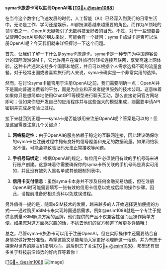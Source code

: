 **syma卡旅游卡可以註冊OpenAI嗎 [[TG💪+ @esim1088](https://t.me/s/esim1088)]**

在当今这个数字化飞速发展的时代，人工智能（AI）已经深入到我们的日常生活中。无论是工作、学习还是娱乐，AI都扮演着越来越重要的角色。而作为AI领域的领军者之一，OpenAI无疑吸引了无数科技爱好者的目光。不过，对于一些想要尝试使用OpenAI服务的朋友来说，可能会有一个疑问：syma卡旅游卡是否可以注册OpenAI呢？今天我们就来详细探讨一下这个问题。

首先，让我们了解一下什么是syma卡旅游卡。syma卡是一种专门为中国游客设计的国际漫游SIM卡，它允许用户在海外旅行时轻松连接互联网，享受高速上网体验。这种卡片通常支持多个国家和地区，并且可以根据个人需求选择不同的流量套餐。对于经常出国或者喜欢旅行的人来说，syma卡确实是一个非常实用的选择。

然而，在讨论syma卡能否用于注册OpenAI之前，我们需要明确一点：OpenAI并不是面向普通消费者的平台，而是为企业和开发者提供服务的技术公司。这意味着如果你只是想简单地使用ChatGPT等模型进行聊天互动，那么直接访问官方网站即可；但如果你想开发自己的应用程序并与这些强大的模型集成，则需要申请API密钥并完成身份验证过程。

接下来就回到正题——syma卡是否能够用来注册OpenAI呢？答案是可以的！但是这里需要注意几个关键点：

1. **网络稳定性**：由于OpenAI的服务依赖于稳定的互联网连接，因此建议确保你的syma卡在注册过程中拥有良好的信号覆盖和充足的数据流量。如果网络状况不佳，可能会导致验证码无法正常接收等问题。
   
2. **手机号码绑定**：根据OpenAI的规定，每位用户必须使用有效的手机号码来进行账户创建。这意味着你需要确保你的syma卡所关联的手机号码是真实可用的，并且没有被列入黑名单或其他限制列表中。
   
3. **信用卡支付信息**：虽然syma卡本身并不涉及任何金融交易功能，但在注册OpenAI时可能需要填写一张有效的信用卡信息以完成后续的操作步骤。因此，请提前准备好相关资料以免耽误进程。

另外值得一提的是，随着eSIM技术的发展，越来越多的人开始选择更加便捷的方式——通过购买eSIM卡来实现跨国通信需求。例如@esim1088就是一个专注于提供高质量eSIM解决方案的品牌，他们提供的产品不仅兼容性强而且操作简单方便。如果您对这方面感兴趣的话，不妨去他们的官方频道了解更多详情哦！

总之，尽管syma卡旅游卡可以用于注册OpenAI，但在实际操作中还需要结合自身情况做好充分准备。希望这篇文章能帮助大家更好地理解这一话题，并为有志于探索AI世界的朋友们指明方向。最后别忘了关注[TG💪+ @esim1088](https://t.me/s/esim1088)，那里还有很多关于科技前沿趋势的好内容等着你！

[[TG💪+ @esim1088](https://t.me/s/esim1088) ![Image](https://i.postimg.cc/4NQfJmqS/Snipaste-2025-05-13-00-14-12.png)]